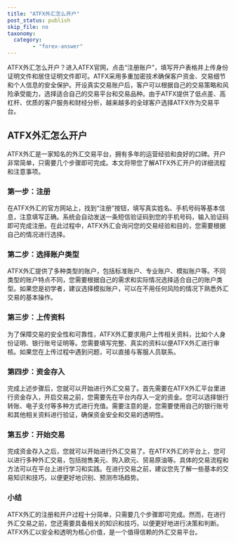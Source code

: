 ```yaml
---
title: "ATFX外汇怎么开户"
post_status: publish
skip_file: no
taxonomy:
  category:
        - "forex-answer"
---
```


ATFX外汇怎么开户？进入ATFX官网，点击“注册账户”，填写开户表格并上传身份证明文件和居住证明文件即可。ATFX采用多重加密技术确保客户资金、交易细节和个人信息的安全保护。开设真实交易账户后，客户可以根据自己的交易策略和风险承受能力，选择适合自己的交易平台和交易品种。由于ATFX提供了低点差、高杠杆、优质的客户服务和财经分析，越来越多的全球客户选择ATFX作为交易平台。

## ATFX外汇怎么开户

ATFX外汇是一家知名的外汇交易平台，拥有多年的运营经验和良好的口碑。开户非常简单，只需要几个步骤即可完成。本文将带您了解ATFX外汇开户的详细流程和注意事项。

### 第一步：注册

在ATFX外汇的官方网站上，找到“注册”按钮，填写真实姓名、手机号码等基本信息，注意填写正确。系统会自动发送一条短信验证码到您的手机号码，输入验证码即可完成注册。在此过程中，ATFX外汇会询问您的交易经验和目的，您需要根据自己的情况进行选择。

### 第二步：选择账户类型

ATFX外汇提供了多种类型的账户，包括标准账户、专业账户、模拟账户等。不同类型的账户特点不同，您需要根据自己的需求和实际情况选择适合自己的账户类型。如果您是初学者，建议选择模拟账户，可以在不用任何风险的情况下熟悉外汇交易的基本操作。

### 第三步：上传资料

为了保障交易的安全性和可靠性，ATFX外汇要求用户上传相关资料，比如个人身份证明、银行账号证明等。您需要填写完整、真实的资料以便ATFX外汇进行审核。如果您在上传过程中遇到问题，可以直接与客服人员联系。

### 第四步：资金存入

完成上述步骤后，您就可以开始进行外汇交易了。首先需要在ATFX外汇平台里进行资金存入，开启交易之前，您需要先在平台内存入一定的资金。您可以选择银行转账、电子支付等多种方式进行充值。需要注意的是，您需要使用自己的银行账号和其他相关资料进行验证，确保资金安全和交易的透明性。

### 第五步：开始交易

完成资金存入之后，您就可以开始进行外汇交易了。在ATFX外汇的平台上，您可以进行多种外汇交易，包括抛售美元、购入欧元、贸易原油等。具体的交易流程和方法可以在平台上进行学习和实践。在进行交易之前，建议您先了解一些基本的交易知识和技巧，以便更好地识别、预测市场趋势。

### 小结

ATFX外汇的注册和开户过程十分简单，只需要几个步骤即可完成。然而，在进行外汇交易之前，您还需要具备相关的知识和技巧，以便更好地进行决策和判断。ATFX外汇以安全和透明为核心价值，是一个值得信赖的外汇交易平台。


